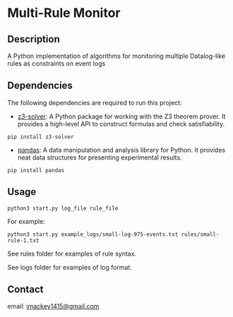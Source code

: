 # Multi-Rule Monitor

## Description

A Python implementation of algorithms for monitoring multiple Datalog-like rules as constraints on event logs

## Dependencies

The following dependencies are required to run this project:

- [z3-solver](https://pypi.org/project/z3-solver/): A Python package for working with the Z3 theorem prover. It provides a high-level API to construct formulas and check satisfiability.

```shell
pip install z3-solver
```

- [pandas](https://pypi.org/project/pandas/): A data manipulation and analysis library for Python. It provides neat data structures for presenting experimental results.

```shell
pip install pandas
```

## Usage

```shell
python3 start.py log_file rule_file
```

For example:

```shell
python3 start.py example_logs/small-log-975-events.txt rules/small-rule-1.txt
```

See rules folder for examples of rule syntax.

See logs folder for examples of log format.

## Contact

email: imackey1415@gmail.com
